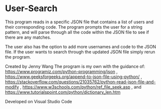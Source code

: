 # User-Search
This program reads in a specific JSON file that contains a list of users and their corresponding code.
The program prompts the user for a string pattern, and will parse through all the code within the JSON file to see if there are any matches.

The user also has the option to add more usernames and code to the JSON file.
If the user wants to search through the updated JSON file simply rerun the program.

Created by Jenny Wang
The program is my own with the guidance of:
https://www.programiz.com/python-programming/json ,
https://www.geeksforgeeks.org/append-to-json-file-using-python/ ,
https://stackoverflow.com/questions/21035762/python-read-json-file-and-modify ,
https://www.w3schools.com/python/ref_file_seek.asp , and
https://www.tutorialspoint.com/python/dictionary_len.htm

Developed on Visual Studio Code
